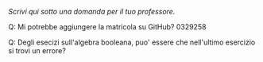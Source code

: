 _Scrivi qui sotto una domanda per il tuo professore._

Q: Mi potrebbe aggiungere la matricola su GitHub? 0329258

Q: Degli esecizi sull'algebra booleana, puo' essere che nell'ultimo esercizio si trovi un errore?
